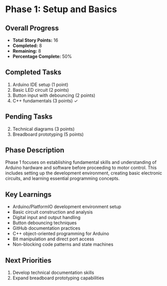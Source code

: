 # Phase 1: Setup and Basics

## Overall Progress
- **Total Story Points:** 16
- **Completed:** 8
- **Remaining:** 8
- **Percentage Complete:** 50%

## Completed Tasks
1. Arduino IDE setup (1 point)
2. Basic LED circuit (2 points)
3. Button input with debouncing (2 points)
4. C++ fundamentals (3 points) ✓

## Pending Tasks
2. Technical diagrams (3 points)
3. Breadboard prototyping (5 points)

## Phase Description
Phase 1 focuses on establishing fundamental skills and understanding of Arduino hardware and software before proceeding to motor control. This includes setting up the development environment, creating basic electronic circuits, and learning essential programming concepts.

## Key Learnings
- Arduino/PlatformIO development environment setup
- Basic circuit construction and analysis
- Digital input and output handling
- Button debouncing techniques
- GitHub documentation practices
- C++ object-oriented programming for Arduino
- Bit manipulation and direct port access
- Non-blocking code patterns and state machines

## Next Priorities
1. Develop technical documentation skills
2. Expand breadboard prototyping capabilities
